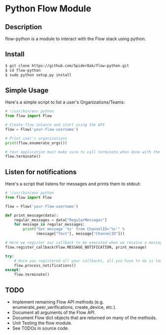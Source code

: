 # Python Flow Module

## Description

flow-python is a module to interact with the Flow stack using python.

## Install
```bash
$ git clone https://github.com/SpiderOak/flow-python.git
$ cd flow-python
$ sudo python setup.py install
```
## Simple Usage

Here's a simple script to list a user's Organizations/Teams:

```python
# !/usr/bin/env python
from flow import Flow

# Create flow intance and start using the API
flow = Flow('your-flow-username')

# Print user's organizations
print(flow.enumerate_orgs())

# Your application must make sure to call terminate when done with the flow object
flow.terminate()
```

## Listen for notifications

Here's a script that listens for messages and prints them to stdout:

```python
# !/usr/bin/env python
from flow import Flow

flow = Flow('your-flow-username')

def print_message(data):
    regular_messages = data["RegularMessages"]
    for message in regular_messages:
        print("Got message '%s' from ChannelID='%s'" %
              (message["Text"], message["ChannelID"]))

# Here we register our callback to be executed when we receive a message
flow.register_callback(Flow.MESSAGE_NOTIFICATION, print_message)

try:
	# Once you registered all your callbacks, all you have to do is loop.
    flow.process_notifications()
except:
    flow.terminate()
```

## TODO

- Implement remaining Flow API methods (e.g. enumerate_peer_verifications, create_device, etc.).
- Document all arguments of the Flow API. 
- Document Flow dict objects that are returned on many of the methods.
- Unit Testing the flow module.
- See TODOs in source code.
